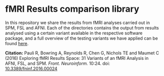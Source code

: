 # fMRI Results comparison library
In this repository we share the results from fMRI analyses carried out in SPM, FSL and AFNI. Each of the directories contains the output from results analysed using a certain variant available in the respective software package, and a full overview of the testing variants we have applied can be found [here](https://docs.google.com/spreadsheets/d/1uA5CfDTjUNKM5BwKc6QwdIvUiIGDGlGKksfWwZmEQ1Y/edit#gid=0).


<p><b>Citation:</b> Pauli R, Bowring A, Reynolds R, Chen G, Nichols TE and Maumet C (2016) Exploring fMRI Results Space: 31 Variants of an fMRI Analysis in AFNI, FSL, and SPM. <i>Front. Neuroinform.</i> 10:24. doi: <a href="http://dx.doi.org/10.3389/fninf.2016.00024">10.3389/fninf.2016.00024</a> </p>
